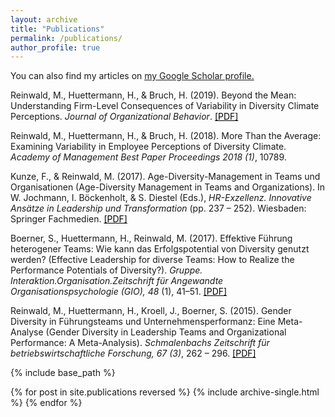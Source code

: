 ```yaml
---
layout: archive
title: "Publications"
permalink: /publications/
author_profile: true
---
```


You can also find my articles on <u><a href="https://scholar.google.com/citations?user=lurtrcsAAAAJ&hl=de&oi=ao">my Google Scholar profile</a>.</u>


Reinwald, M., Huettermann, H., & Bruch, H. (2019). Beyond the Mean: Understanding Firm-Level Consequences of Variability in Diversity Climate Perceptions. *Journal of Organizational Behavior*. <a style='color: black;' href="/files/Reinwald, Huettermann, & Bruch, 2019_preprint">[PDF]</a>

Reinwald, M., Huettermann, H., & Bruch, H. (2018). More Than the Average: Examining Variability in Employee Perceptions of Diversity Climate. *Academy of Management Best Paper Proceedings 2018 (1)*, 10789.

Kunze, F., & Reinwald, M. (2017). Age-Diversity-Management in Teams und Organisationen (Age-Diversity Management in Teams and Organizations). In W. Jochmann, I. Böckenholt, & S. Diestel (Eds.), *HR-Exzellenz. Innovative Ansätze in Leadership und Transformation* (pp. 237 – 252). Wiesbaden: Springer Fachmedien. <a style='color: black;' href="/files/Kunze & Reinwald, 2017_preprint">[PDF]</a>

Boerner, S., Huettermann, H., Reinwald, M. (2017). Effektive Führung heterogener Teams: Wie kann das Erfolgspotential von Diversity genutzt werden? (Effective Leadership for diverse Teams: How to Realize the Performance Potentials of Diversity?). *Gruppe. Interaktion.Organisation.Zeitschrift für Angewandte Organisationspsychologie (GIO), 48* (1), 41–51. <a style='color: black;' href="/files/Boerner, Huettermann, & Reinwald, 2017_preprint.pdf">[PDF]</a> 

Reinwald, M., Huettermann, H., Kroell, J., Boerner, S. (2015). Gender Diversity in Führungsteams und Unternehmensperformanz: Eine Meta-Analyse (Gender Diversity in Leadership Teams and Organizational Performance: A Meta-Analysis). *Schmalenbachs Zeitschrift für betriebswirtschaftliche Forschung, 67 (3)*, 262 – 296. <a style='color: black;' href="/files/Reinwald, Hüttermann, Kröll & Boerner (2015).pdf">[PDF]</a> 


{% include base_path %}

{% for post in site.publications reversed %}
  {% include archive-single.html %}
{% endfor %}
